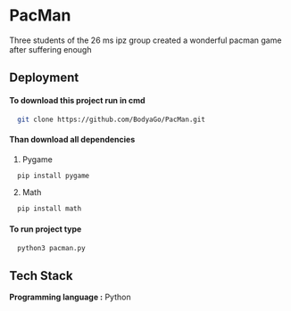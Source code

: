 
# PacMan

Three students of the 26 ms ipz group created a wonderful pacman game after suffering enough

## Deployment

#### To download this project run in cmd

```bash
  git clone https://github.com/BodyaGo/PacMan.git
```
#### Than download all dependencies 

1. Pygame
```bash
  pip install pygame 
```
2. Math
```bash
  pip install math 
```
#### To run project type

```bash
  python3 pacman.py 
```

## Tech Stack

**Programming language :** Python


